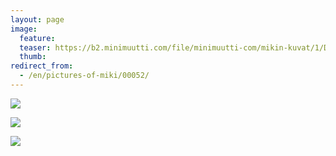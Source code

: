 ```yaml
---
layout: page
image:
  feature:
  teaser: https://b2.minimuutti.com/file/minimuutti-com/mikin-kuvat/1/DSC30282-245px.jpg
  thumb:
redirect_from:
  - /en/pictures-of-miki/00052/
---
```


![](https://b2.minimuutti.com/file/minimuutti-com/mikin-kuvat/1/DSC30333-800px.jpg)

![](https://b2.minimuutti.com/file/minimuutti-com/mikin-kuvat/1/DSC30289-800px.jpg)

![](https://b2.minimuutti.com/file/minimuutti-com/mikin-kuvat/1/DSC30282-800px.jpg)
